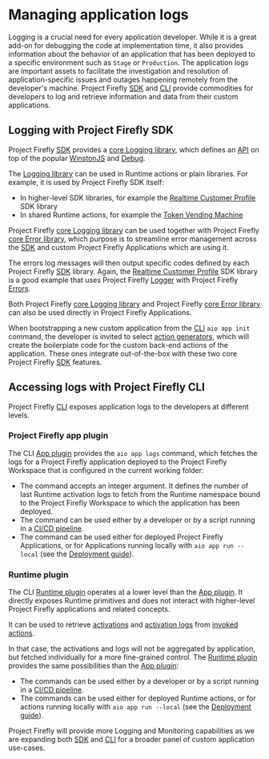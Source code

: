 # Managing application logs

Logging is a crucial need for every application developer. While it is a great add-on for debugging the code at implementation time, it also provides information about the behavior of an application that has been deployed to a specific environment such as `Stage` or `Production`.
The application logs are important assets to facilitate the investigation and resolution of application-specific issues and outages happening remotely from the developer's machine. Project Firefly [SDK](https://github.com/adobe/aio-sdk) and [CLI](https://github.com/adobe/aio-cli) provide commodities for developers to log and retrieve information and data from their custom applications.

## Logging with Project Firefly SDK

Project Firefly [SDK](https://github.com/adobe/aio-sdk) provides a [core Logging library](https://github.com/adobe/aio-lib-core-logging), which defines an [API](https://github.com/adobe/aio-lib-core-logging/blob/master/doc/api.md) on top of the popular [WinstonJS](https://www.npmjs.com/package/winston) and [Debug](https://www.npmjs.com/package/debug).

The [Logging library]((https://github.com/adobe/aio-lib-core-logging)) can be used in Runtime actions or plain libraries. For example, it is used by Project Firefly SDK itself:

- In higher-level SDK libraries, for example the [Realtime Customer Profile](https://github.com/adobe/aio-lib-customer-profile) SDK library
- In shared Runtime actions, for example the [Token Vending Machine](https://github.com/adobe/aio-tvm)

Project Firefly [core Logging library](https://github.com/adobe/aio-lib-core-logging) can be used together with Project Firefly [core Error library](https://github.com/adobe/aio-lib-core-errors), which purpose is to streamline error management across the [SDK](https://github.com/adobe/aio-sdk) and custom Project Firefly Applications which are using it.

The errors log messages will then output specific codes defined by each Project Firefly [SDK](https://github.com/adobe/aio-sdk) library.
Again, the [Realtime Customer Profile](https://github.com/adobe/aio-lib-customer-profile) SDK library is a good example that uses Project Firefly [Logger](https://github.com/adobe/aio-lib-core-logging) with Project Firefly [Errors](https://github.com/adobe/aio-lib-core-errors).

Both Project Firefly [core Logging library](https://github.com/adobe/aio-lib-core-logging) and Project Firefly [core Error library](https://github.com/adobe/aio-lib-core-errors) can also be used directly in Project Firefly Applications.

When bootstrapping a new custom application from the [CLI](https://github.com/adobe/aio-cli) `aio app init` command, the developer is invited to select [action generators](https://github.com/adobe/generator-aio-app), which will create the boilerplate code for the custom back-end actions of the application. These ones integrate out-of-the-box with these two core Project Firefly [SDK](https://github.com/adobe/aio-sdk) features.

## Accessing logs with Project Firefly CLI

Project Firefly [CLI](https://github.com/adobe/aio-cli) exposes application logs to the developers at different levels.

### Project Firefly app plugin

The CLI [App plugin](https://github.com/adobe/aio-cli-plugin-app) provides the `aio app logs` command, which fetches the logs for a Project Firefly application deployed to the Project Firefly Workspace that is configured in the current working folder:

- The command accepts an integer argument. It defines the number of last Runtime activation logs to fetch from the Runtime namespace bound to the Project Firefly Workspace to which the application has been deployed.
- The command can be used either by a developer or by a script running in a [CI/CD pipeline](https://github.com/AdobeDocs/project-firefly/blob/master/guides/ci_cd_for_firefly_apps.md).
- The command can be used either for deployed Project Firefly Applications, or for Applications running locally with `aio app run --local` (see the [Deployment guide](https://github.com/AdobeDocs/project-firefly/blob/master/guides/deployment.md)).

### Runtime plugin

The CLI [Runtime plugin](https://github.com/adobe/aio-cli-plugin-runtime) operates at a lower level than the [App plugin](https://github.com/adobe/aio-cli-plugin-app). It directly exposes Runtime primitives and does not interact with higher-level Project Firefly applications and related concepts.

It can be used to retrieve [activations](https://github.com/adobe/aio-cli-plugin-runtime#binrun-runtimeactivation) and [activation logs](https://github.com/adobe/aio-cli-plugin-runtime#binrun-runtimeactivationlogs-activationid) from [invoked actions](https://github.com/adobe/aio-cli-plugin-runtime#binrun-runtimeactioninvoke-actionname).

In that case, the activations and logs will not be aggregated by application, but fetched individually for a more fine-grained control. The [Runtime plugin](https://github.com/adobe/aio-cli-plugin-runtime) provides the same possibilities than the [App plugin](https://github.com/adobe/aio-cli-plugin-app):

- The commands can be used either by a developer or by a script running in a [CI/CD pipeline](https://github.com/AdobeDocs/project-firefly/blob/master/guides/ci_cd_for_firefly_apps.md).
- The commands can be used either for deployed Runtime actions, or for actions running locally with `aio app run --local` (see the [Deployment guide](https://github.com/AdobeDocs/project-firefly/blob/master/guides/deployment.md)).

Project Firefly will provide more Logging and Monitoring capabilities as we are expanding both [SDK](https://github.com/adobe/aio-sdk) and [CLI](https://github.com/adobe/aio-cli) for a broader panel of custom application use-cases.
